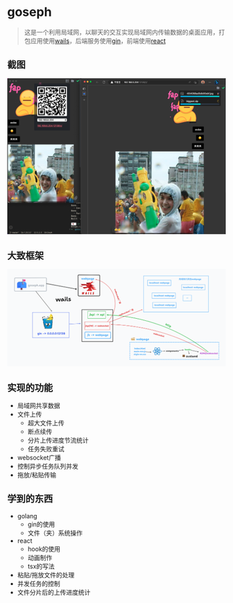 # goseph

> 这是一个利用局域网，以聊天的交互实现局域网内传输数据的桌面应用，打包应用使用[wails](https://wails.io)，后端服务使用[gin](https://gin-gonic.com)，前端使用[react](https://react.dev)

## 截图

![goseph preview](./preview.png)

## 大致框架

![goseph introduce](./introduce.png)

## 实现的功能

+ 局域网共享数据
+ 文件上传
  + 超大文件上传
  + 断点续传
  + 分片上传进度节流统计
  + 任务失败重试
+ websocket广播
+ 控制异步任务队列并发
+ 拖放/粘贴传输

## 学到的东西

+ golang
  + gin的使用
  + 文件（夹）系统操作
+ react
  + hook的使用
  + 动画制作
  + tsx的写法
+ 粘贴/拖放文件的处理
+ 并发任务的控制
+ 文件分片后的上传进度统计

